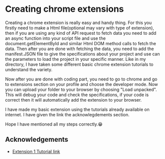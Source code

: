 # Creating chrome extensions

Creating a chrome extension is really easy and handy thing.
For this you firstly need to make a Html file(optional may vary with type of extension), then if you are using any kind of API request to fetch data you need to add an async function into your script file and use the document.getElementById and similar Html DOM method calls to fetch the data. Then after you are done with fetching the data, you need to add the manifest.JSON file to give the specifications about your project and use can the parameters to load the project in your specific manner. Like in my directory, I have taken some different basic chrome extension tutorials to understand the variety.

Now after you are done with coding part, you need to go to chrome and go to extensions section on your profile and choose the developer mode. Now you can upload your folder to your browser by choosing "Load unpacked". This will debug your code and check the specifications, if your code is correct then it will automatically add the extension to your browser.

I have made my basic extension using the tutorials already available on internet. I have given the link the acknowlegdements section.

Hope I have mentioned all my steps correctly.😁

## Acknowledgements

- [Extension 1 Tutorial link ](https://www.freecodecamp.org/news/building-chrome-extension/)

